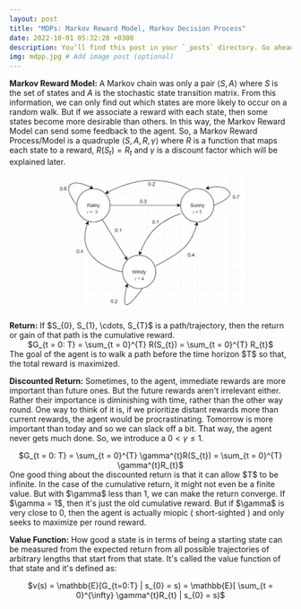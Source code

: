 ```yaml
---
layout: post
title: "MDPs: Markov Reward Model, Markov Decision Process"
date: 2022-10-01 05:32:20 +0300
description: You’ll find this post in your `_posts` directory. Go ahead and edit it and re-build the site to see your changes. # Add post description (optional)
img: mdpp.jpg # Add image post (optional)
---
```


<strong>Markov Reward Model:</strong> A Markov chain was only a pair $\langle S, A\rangle$ where $S$ is the set of states and $A$ is the stochastic state transition matrix. From this information, we can only find out which states are more likely to occur on a random walk. But if we associate a reward with each state, then some states become more desirable than others. In this way, the Markov Reward Model can send some feedback to the agent. So, a Markov Reward Process/Model is a quadruple $\langle S, A, R, \gamma \rangle$ where $R$ is a function that maps each state to a reward, $R(S_{t}) = R_{t}$ and $\gamma$ is a discount factor which will be explained later.     
<center><img src = "/assets/img/mrp.jpg" height = "70%" width = "70%"> </center>     
<br>
<strong>Return:</strong> If $S_{0}, S_{1}, \cdots, S_{T}$ is a path/trajectory, then the return or gain of that path is the cumulative reward.    
<center>$G_{t = 0: T} = \sum_{t = 0}^{T} R(S_{t}) = \sum_{t = 0}^{T} R_{t}$ </center>      
The goal of the agent is to walk a path before the time horizon $T$ so that, the total reward is maximized.    

<strong>Discounted Return:</strong> Sometimes, to the agent, immediate rewards are more important than future ones. But the future rewards aren't irrelevant either. Rather their importance is diminishing with time, rather than the other way round. One way to think of it is, if we prioritize distant rewards more than current rewards, the agent would be procrastinating. Tomorrow is more important than today and so we can slack off a bit. That way, the agent never gets much done. So, we introduce a $0 < \gamma \leq 1$.   
<center>$G_{t = 0: T} = \sum_{t = 0}^{T} \gamma^{t}R(S_{t}) = \sum_{t = 0}^{T} \gamma^{t}R_{t}$ </center>      
One good thing about the discounted return is that it can allow $T$ to be infinite. In the case of the cumulative return, it might not even be a finite value. But with $\gamma$ less than 1, we can make the return converge. If $\gamma = 1$, then it's just the old cumulative reward. But if $\gamma$ is very close to 0, then the agent is actually miopic ( short-sighted ) and only seeks to maximize per round reward.      

<strong>Value Function:</strong> How good a state is in terms of being a starting state can be measured from the expected return from all possible trajectories of arbitrary lengths that start from that state. It's called the value function of that state and it's defined as:     
<center>$v(s) = \mathbb{E}[G_{t=0:T} | s_{0} = s) = \mathbb{E}[ \sum_{t = 0}^{\infty} \gamma^{t}R_{t} | s_{0} = s)$</center>
